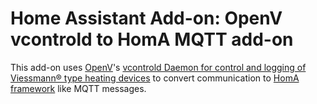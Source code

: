 # Home Assistant Add-on: OpenV vcontrold to HomA MQTT add-on

This add-on uses [OpenV](https://github.com/openv)'s [vcontrold Daemon for control and logging of Viessmann® type heating devices](https://github.com/openv/vcontrold) to convert communication to [HomA framework](https://github.com/binarybucks/homA) like MQTT messages.